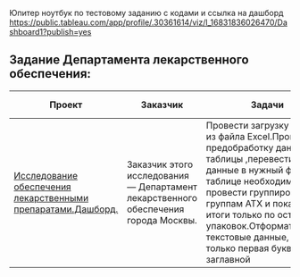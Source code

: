 Юпитер ноутбук по тестовому заданию с кодами  и ссылка на дашборд
https://public.tableau.com/app/profile/.30361614/viz/l_16831836026470/Dashboard1?publish=yes




## Задание Департамента лекарственного обеспечения:

|  Проект  |  Заказчик                |   Задачи                                     |   Навыки и инструменты                          |
|----------| -------------------------|----------------------------------------------|-------------------------------------------------|
|[Исследование обеспечения лекарственными препаратами.Дашборд.]([.https://github.com/ShumakovaIrina/New-repository-portfolio/blob/main/Тестовое%20для%20департамента%20лекарственного%20обеспечения.ipynb])|Заказчик этого исследования —  Департамент лекарственного обеспечения города Москвы.|Провести загрузку данных из файла Excel.Провести предобработку данных таблицы ,перевести данные в нужный формат.В таблице необходимо провести группировку по группам АТХ и показать итоги только по остаткам упаковок.Отформатировать текстовые данные, чтобы только первая буква была заглавной|Python,Pandas,Tableau|
